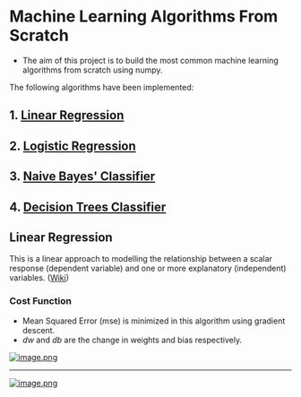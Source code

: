 # Machine Learning Algorithms From Scratch

* The aim of this project is to build the most common machine learning algorithms from scratch using numpy.

The following algorithms have been implemented:

## 1. [Linear Regression](https://github.com/chineidu/ML_algos_from_scratch/blob/main/src/linear_regression.py)

## 2. [Logistic Regression](https://github.com/chineidu/ML_algos_from_scratch/blob/main/src/logistic_regression.py)

## 3. [Naive Bayes' Classifier](https://github.com/chineidu/ML_algos_from_scratch/blob/main/src/naive_bayes.py)

## 4. [Decision Trees Classifier]()

## Linear Regression

This is a linear approach to modelling the relationship between a scalar response (dependent variable) and one or more explanatory (independent) variables. ([Wiki](https://en.wikipedia.org/wiki/Linear_regression))

### Cost Function

* Mean Squared Error (mse) is minimized in this algorithm using gradient descent.
* *dw* and *db* are the change in weights and bias respectively.

[![image.png](https://i.postimg.cc/SKJGNBQ9/image.png)](https://postimg.cc/WDcZ5fkp)

<hr>

[![image.png](https://i.postimg.cc/TY5GgwkN/image.png)](https://postimg.cc/jLTGrsYy)

